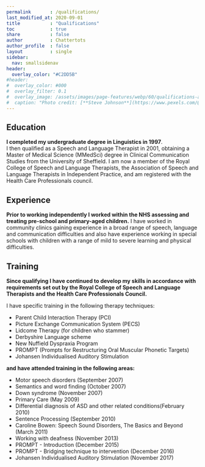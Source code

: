 ```yaml
---
permalink       : /qualifications/
last_modified_at: 2020-09-01
title           : "Qualifications"
toc             : true
share           : false
author          : Chattertots
author_profile  : false
layout          : single
sidebar:
  nav: smallsidenav
header:
  overlay_color: "#C2DD5B"
#header:
#  overlay_color: #000
#  overlay_filter: 0.1
#  overlay_image: /assets/images/page-features/webp/60/qualifications-abstract.webp
#  caption: "Photo credit: [**Steve Johnson**](https://www.pexels.com/@steve)"
---
```

## Education

**I completed my undergraduate degree in Linguistics in 1997**.  
I then qualified as a Speech and Language Therapist in 2001, obtaining a Master of Medical Science (MMedSci) degree in Clinical Communication Studies from the University of Sheffield. I am now a member of the Royal College of Speech and Language Therapists, the Association of Speech and Language Therapists in Independent Practice, and am registered with the Health Care Professionals council.

## Experience

**Prior to working independently I worked within the NHS assessing and treating pre-school and primary-aged children.** 
I have worked in community clinics gaining experience in a broad range of speech, language and communication difficulties and also have experience working in special schools with children with a range of mild to severe learning and physical difficulties.

## Training

**Since qualifying I have continued to develop my skills in accordance with requirements set out by the Royal College of Speech and Language Therapists and the Health Care Professionals Council.**

I have specific training in the following therapy techniques:

- Parent Child Interaction Therapy (PCI)
- Picture Exchange Communication System (PECS)
- Lidcome Therapy (for children who stammer)
- Derbyshire Language scheme
- New Nuffield Dyspraxia Program
- PROMPT (Prompts for Restructuring Oral Muscular Phonetic Targets)
- Johansen Individualised Auditory Stimulation

**and have attended training in the following areas:**

- Motor speech disorders (September 2007)
- Semantics and word finding (October 2007)
- Down syndrome (November 2007)
- Primary Care (May 2009)
- Differential diagnosis of ASD and other related conditions(February 2010)
- Sentence Processing (September 2010)
- Caroline Bowen: Speech Sound Disorders, The Basics and Beyond (March 2011)
- Working with deafness (November 2013)
- PROMPT - Introduction (December 2015)
- PROMPT - Bridging technique to intervention (December 2016)
- Johansen Individualised Auditory Stimulation (November 2017)
